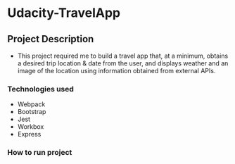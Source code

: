 # Udacity-TravelApp
## Project Description
- This project required me to build a travel app that, at a minimum, obtains a desired trip location & date from the user, and displays weather and an image of the location using information obtained from external APIs.
### Technologies used
* Webpack
* Bootstrap
* Jest
* Workbox
* Express

### How to run project
